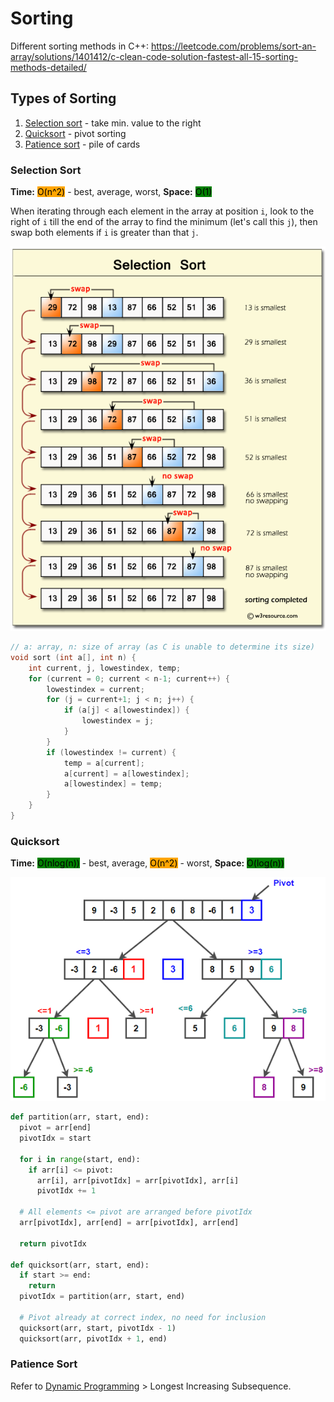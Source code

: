 # Sorting

Different sorting methods in C++: https://leetcode.com/problems/sort-an-array/solutions/1401412/c-clean-code-solution-fastest-all-15-sorting-methods-detailed/

## Types of Sorting

1. [Selection sort](sorting.md#selection-sort) - take min. value to the right
2. [Quicksort](sorting.md#quicksort) - pivot sorting
3. [Patience sort](sorting.md#patience-sort) - pile of cards

### Selection Sort

**Time:** <mark style="background-color:orange;">O(n^2)</mark> - best, average, worst, **Space:** <mark style="background-color:green;">O(1)</mark>

When iterating through each element in the array at position `i`, look to the right of `i` till the end of the array to find the minimum (let's call this `j`), then swap both elements if `i` is greater than that `j`.

![](../.gitbook/assets/image.png)

```c
// a: array, n: size of array (as C is unable to determine its size)
void sort (int a[], int n) {
    int current, j, lowestindex, temp;
    for (current = 0; current < n-1; current++) {
        lowestindex = current;
        for (j = current+1; j < n; j++) {
            if (a[j] < a[lowestindex]) {
                lowestindex = j;
            }
        }
        if (lowestindex != current) {
            temp = a[current];
            a[current] = a[lowestindex];
            a[lowestindex] = temp;
        }
    }
}
```

### Quicksort

**Time:** <mark style="background-color:green;">O(nlog(n))</mark> - best, average, <mark style="background-color:orange;">O(n^2)</mark> - worst, **Space:** <mark style="background-color:green;">O(log(n))</mark>

![](<../.gitbook/assets/image (1).png>)



```python
def partition(arr, start, end):
  pivot = arr[end]
  pivotIdx = start

  for i in range(start, end):
    if arr[i] <= pivot:
      arr[i], arr[pivotIdx] = arr[pivotIdx], arr[i]
      pivotIdx += 1

  # All elements <= pivot are arranged before pivotIdx
  arr[pivotIdx], arr[end] = arr[pivotIdx], arr[end]

  return pivotIdx

def quicksort(arr, start, end):
  if start >= end:
    return
  pivotIdx = partition(arr, start, end)

  # Pivot already at correct index, no need for inclusion
  quicksort(arr, start, pivotIdx - 1)
  quicksort(arr, pivotIdx + 1, end)
```

### Patience Sort

Refer to [Dynamic Programming](dp.md) > Longest Increasing Subsequence.
